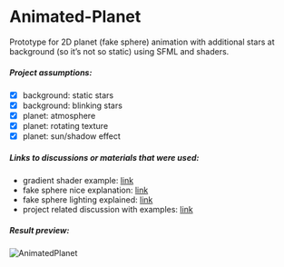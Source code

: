 # Animated-Planet
Prototype for 2D planet (fake sphere) animation with additional stars at background (so it’s not so static) using SFML and shaders.

##### Project assumptions:
 - [x] background: static stars              
 - [x] background: blinking stars           
 - [x] planet: atmosphere  
 - [x] planet: rotating texture
 - [x] planet: sun/shadow effect
 
 ##### Links to discussions or materials that were used:
 - gradient shader example: [link](https://github.com/SFML/SFML/wiki/Source:-Radial-Gradient-Shader)
 - fake sphere nice explanation: [link](https://gamedev.stackexchange.com/questions/147193/imitate-a-textured-sphere-in-2d)
 - fake sphere lighting explained: [link](http://clockworkchilli.com/blog/2_3d_shaders_in_a_2d_world)
 - project related discussion with examples: [link](https://en.sfml-dev.org/forums/index.php?topic=18655.msg134176#msg134176)
 
 ##### Result preview:
 ![AnimatedPlanet](https://i.imgur.com/hGbfr65.gif)


